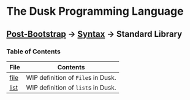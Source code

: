 # The Dusk Programming Language

## [Post-Bootstrap](../../README.md) -> [Syntax](../README.md) -> Standard Library

### Table of Contents

| File            | Contents                           |
| --------------- | ---------------------------------- |
| [file](file.md) | WIP definition of `File`s in Dusk. |
| [list](list.md) | WIP definition of `list`s in Dusk. |
